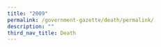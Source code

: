 ```yaml
---
title: "2009"
permalink: /government-gazette/death/permalink/
description: ""
third_nav_title: Death
---
```

